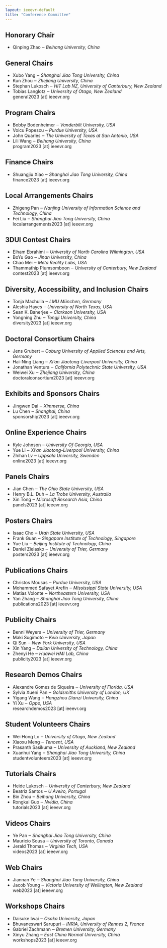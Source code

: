 ```yaml
---									
layout: ieeevr-default									
title: "Conference Committee"									
---						
```


<div>
	<h2>	Honorary Chair	</h2>						
		<ul>	
			<li> Qinping Zhao  &#x2012; <i> Beihang University, China </i></li>		
		</ul>
</div>


<div>									
	<h2>	General Chairs	</h2>						
		<ul>	
			<li>    Xubo Yang  &#x2012; <i> Shanghai Jiao Tong University, China </i></li>			
			<li>    Kun Zhou &#x2012; <i> Zhejiang University, China </i></li>					
			<li>	Stephan	Lukosch	&#x2012; <i>	HIT Lab NZ, University of Canterbury, New Zealand	</i></li>	
			<li>	Tobias	Langlotz	&#x2012; <i>	University of Otago, New Zealand	</i></li>	
			<li style="list-style: none">	general2023	[at] ieeevr.org			</li>	
		</ul>										
</div>
<div>
	<h2>	Program Chairs	</h2>						
		<ul>							
			<li>	Bobby Bodenheimer	&#x2012; <i>	Vanderbilt University, USA	</i></li>	
			<li>	Voicu Popescu	&#x2012; <i>	Purdue University, USA	</i></li>	
			<li>	John Quarles	&#x2012; <i>	The University of Texas at San Antonio, USA	</i></li>	
			<li>	Lili Wang	&#x2012; <i>	Beihang University, China	</i></li>	
			<li style="list-style: none">	program2023 [at] ieeevr.org		</li>	
		</ul>				
</div>
<div>
	<h2>	Finance Chairs	</h2>						
		<ul>							
			<li>	Shuangjiu Xiao	&#x2012; <i>	Shanghai Jiao Tong University, China	</i></li>	
			<li style="list-style: none">	finance2023 [at] ieeevr.org		</li>	
		</ul>				
</div>

<div>
	<h2>	Local Arrangements Chairs	</h2>						
		<ul>							
			<li>	Zhigeng Pan	&#x2012; <i>	Nanjing University of Information Science and Technology, China	</i></li>	
			<li>	Fei Liu	&#x2012; <i>	Shanghai Jiao Tong University, China	</i></li>
			<li style="list-style: none">	localarrangements2023 [at] ieeevr.org
		</li>	
		</ul>				
</div>

<div>
	<h2>	3DUI Contest Chairs	</h2>						
		<ul>							
			<li>	Elham Ebrahimi	&#x2012; <i>	University of North Carolina Wilmington, USA	</i></li>	
			<li>	BoYu Gao	&#x2012; <i>	Jinan University, China	</i></li>
			<li>	Chao Mei	&#x2012; <i>	Meta Reality Labs, USA	</i></li>
			<li>	Thammathip Piumsomboon	&#x2012; <i>	University of Canterbury, New Zealand	</i></li>
			<li style="list-style: none">	contest2023 [at] ieeevr.org	</li>	
		</ul>				
</div>

<div>
	<h2>	Diversity, Accessibility, and Inclusion Chairs	</h2>						
		<ul>							
			<li>	Tonja Machulla	&#x2012; <i>	LMU München, Germany	</i></li>	
			<li>	Aleshia Hayes	&#x2012; <i>	University of North Texas, USA	</i></li>
			<li>	Sean K. Banerjee	&#x2012; <i>	Clarkson University, USA	</i></li>
			<li>	Yongning Zhu	&#x2012; <i>	Tongji University, China	</i></li>
			<li style="list-style: none">	diversity2023 [at] ieeevr.org	</li>	
		</ul>				
</div>

<div>
	<h2>	Doctoral Consortium Chairs	</h2>						
		<ul>							
			<li>	Jens Grubert	&#x2012; <i>	Coburg University of Applied Sciences and Arts, Germany	</i></li>	
			<li>	Hai-Ning Liang	&#x2012; <i>	Xi’an Jiaotong-Liverpool University, China	</i></li>
			<li>	Jonathan Ventura	&#x2012; <i>	California Polytechnic State University, USA	</i></li>
			<li>	Weiwei Xu	&#x2012; <i>	Zhejiang University, China	</i></li>
			<li style="list-style: none">	doctoralconsortium2023 [at] ieeevr.org	</li>	
		</ul>				
</div>

<div>
	<h2>	Exhibits and Sponsors Chairs	</h2>						
		<ul>							
			<li>	Jingwen Dai	&#x2012; <i>	 Ximmerse, China	</i></li>	
			<li>	Lu Chen	&#x2012; <i>	Shanghai, China	</i></li>
			<li style="list-style: none">	sponsorship2023 [at] ieeevr.org	</li>	
		</ul>				
</div>

<div>
	<h2>	Online Experience Chairs	</h2>						
		<ul>							
			<li>	Kyle Johnson	&#x2012; <i>	 University Of Georgia, USA	</i></li>	
			<li>	Yue Li	&#x2012; <i>	Xi'an Jiaotong-Liverpool University, China	</i></li>
			<li>	Zhihan Lv	&#x2012; <i>	Uppsala University, Swenden	</i></li>
			<li style="list-style: none">	online2023 [at] ieeevr.org	</li>	
		</ul>				
</div>

<div>
	<h2>	Panels Chairs	</h2>						
		<ul>							
			<li>	Jian Chen	&#x2012; <i>	 The Ohio State University, USA	</i></li>	
			<li>	Henry B.L. Duh	&#x2012; <i>	La Trobe University, Australia	</i></li>
			<li>	Xin Tong	&#x2012; <i>	Microsoft Research Asia, China	</i></li>
			<li style="list-style: none">	panels2023 [at] ieeevr.org	</li>	
		</ul>				
</div>

<div>
	<h2>	Posters Chairs	</h2>						
		<ul>							
			<li>	Isaac Cho	&#x2012; <i>	 Utah State University, USA	</i></li>	
			<li>	Frank Guan	&#x2012; <i>	Singapore Institute of Technology, Singapore	</i></li>
			<li>	Yue Liu	&#x2012; <i>	Beijing Institute of Technology, China	</i></li>
			<li>	Daniel Zielasko	&#x2012; <i>	University of Trier, Germany	</i></li>
			<li style="list-style: none">	posters2023 [at] ieeevr.org	</li>	
		</ul>				
</div>

<div>
	<h2>	Publications Chairs	</h2>						
		<ul>							
			<li>	Christos Mousas	&#x2012; <i>	 Purdue University, USA	</i></li>	
			<li>	Mohammed Safayet Arefin	&#x2012; <i>	Mississippi State University, USA	</i></li>
			<li>	Matias Volonte	&#x2012; <i>	Northeastern University, USA	</i></li>
			<li>	Yan Zhang	&#x2012; <i>	Shanghai Jiao Tong University, China	</i></li>
			<li style="list-style: none">	publications2023 [at] ieeevr.org	</li>	
		</ul>				
</div>

<div>
	<h2>	Publicity Chairs	</h2>						
		<ul>							
			<li>	Benni Weyers	&#x2012; <i>	 University of Trier, Germany	</i></li>	
			<li>	Maki Sugimoto	&#x2012; <i>	Keio University, Japan	</i></li>
			<li>	Qi Sun	&#x2012; <i>	New York University,  USA	</i></li>
			<li>	Xin Yang	&#x2012; <i>	Dalian University of Technology, China	</i></li>
			<li>	Zhenyi He	&#x2012; <i>	Huawei HMI Lab, China	</i></li>
			<li style="list-style: none">	publicity2023 [at] ieeevr.org	</li>	
		</ul>				
</div>

<div>
	<h2>	Research Demos Chairs	</h2>						
		<ul>							
			<li>	Alexandre Gomes de Siqueira	&#x2012; <i>	 University of Florida, USA	</i></li>	
			<li>	Sylvia Xueni Pan	&#x2012; <i>	Goldsmiths University of London, UK	</i></li>
			<li>	Yigang Wang	&#x2012; <i>	Hangzhou Dianzi University, China	</i></li>
			<li>	Yi Xu	&#x2012; <i>	Oppo, USA	</i></li>
			<li style="list-style: none">	researchdemos2023 [at] ieeevr.org	</li>	
		</ul>				
</div>

<div>
	<h2>	Student Volunteers Chairs	</h2>						
		<ul>							
			<li>	Wei Hong Lo	&#x2012; <i>	 University of Otago, New Zealand	</i></li>	
			<li>	Xiaoxu Meng	&#x2012; <i>	Tencent, USA	</i></li>
			<li>	Prasanth Sasikuma	&#x2012; <i>	University of Auckland, New Zealand	</i></li>
			<li>	Xuanhui Yang	&#x2012; <i>	Shanghai Jiao Tong University, China	</i></li>
			<li style="list-style: none">	studentvolunteers2023 [at] ieeevr.org	</li>	
		</ul>				
</div>

<div>
	<h2>	Tutorials Chairs	</h2>						
		<ul>							
			<li>	Heide Lukosch	&#x2012; <i>	 University of Canterbury, New Zealand	</i></li>	
			<li>	Beatriz Santos	&#x2012; <i>	U Aveiro, Portugal	</i></li>
			<li>	Bin Zhou	&#x2012; <i>	Beihang University, China	</i></li>
			<li>	Rongkai Guo	&#x2012; <i>	Nvidia, China	</i></li>
			<li style="list-style: none">	tutorials2023 [at] ieeevr.org	</li>	
		</ul>				
</div>

<div>
	<h2>	Videos Chairs	</h2>						
		<ul>							
			<li>	Ye Pan	&#x2012; <i>	 Shanghai Jiao Tong University, China	</i></li>	
			<li>	Mauricio Sousa	&#x2012; <i>	University of Toronto, Canada	</i></li>
			<li>	Jerald Thomas	&#x2012; <i>	Virginia Tech, USA	</i></li>
			<li style="list-style: none">	videos2023 [at] ieeevr.org	</li>	
		</ul>				
</div>

<div>
	<h2>	Web Chairs	</h2>						
		<ul>							
			<li>	Jiannan Ye	&#x2012; <i>	 Shanghai Jiao Tong University, China	</i></li>	
			<li>	Jacob Young	&#x2012; <i>	Victoria University of Wellington, New Zealand	</i></li>
			<li style="list-style: none">	web2023 [at] ieeevr.org	</li>	
		</ul>				
</div>

<div>
	<h2>	Workshops Chairs	</h2>						
		<ul>							
			<li>	Daisuke Iwai	&#x2012; <i>	 Osaka University, Japan	</i></li>	
			<li>	Bhuvaneswari Sarupuri	&#x2012; <i>	INRIA, University of Rennes 2, France	</i></li>
			<li>	Gabriel Zachmann	&#x2012; <i>	Bremen University, Germany	</i></li>
			<li>	Xinyu Zhang	&#x2012; <i>	East China Normal University, China	</i></li>
			<li style="list-style: none">	workshops2023 [at] ieeevr.org	</li>	
		</ul>				
</div>

<div style="display:none">		
	<h2>	3DUI Contest Chairs	</h2>						
		<ul>							
			<!-- <li>	Elham	Ebrahimi	&#x2012; <i>	University of North Carolina Wilmington, USA	</i></li>	
			<li>	Thammathip	Piumsomboon	&#x2012; <i>	University of Canterbury, New Zealand	</i></li>	
			<li>	Daniel	Roth	&#x2012; <i>	Friedrich-Alexander University Erlangen-Nürnberg, Germany	</i></li>	
			<li>	Luciano	Soares	&#x2012; <i>	Insper, Brazil	</i></li>	
			<li style="list-style: none">	contest2022	[at] ieeevr.org			</li>	 -->
		</ul>							
									
	<h2>	Diversity, Accessibility, and Inclusion Chairs	</h2>						
		<ul>							
			<!-- <li>	Stephanie	Carnell	&#x2012; <i>	University of Central Florida, USA	</i></li>	
			<li>	Tonja	Machulla	&#x2012; <i>	LMU München, Germany	</i></li>	
			<li>	Catarina	Moreira	&#x2012; <i>	Queensland University of Technology, Australia	</i></li>	
			<li>	Rory 	Clifford	&#x2012; <i>	HIT Lab NZ, University of Canterbury, New Zealand	</i></li>	
			<li style="list-style: none">	diversity2022	[at] ieeevr.org			</li>	 -->
		</ul>							
									
	<h2>	Doctoral Consortium Chairs	</h2>						
		<ul>							
			<!-- <li>	Jens	Grubert	&#x2012; <i>	Coburg University of Applied Sciences and Arts, Germany	</i></li>	
			<li>	Aleshia	Hayes	&#x2012; <i>	University of North Texas, USA	</i></li>	
			<li>	Rajiv	Khadka	&#x2012; <i>	Idaho National Laboratory, USA	</i></li>	
			<li>	Jonathan	Ventura	&#x2012; <i>	California Polytechnic State University, USA	</i></li>	
			<li style="list-style: none">	doctoralconsortium2022	[at] ieeevr.org			</li>	 -->
		</ul>							
									
	<h2>	Exhibits and Sponsors Chairs	</h2>						
		<ul>							
			<!-- <li>	Mark	Billinghurst	&#x2012; <i>	University of South Australia, Australia	</i></li>	
			<li>	Stefanie	Zollmann	&#x2012; <i>	University of Otago, New Zealand	</i></li>	
			<li style="list-style: none">	sponsorship2022	[at] ieeevr.org			</li>	 -->
		</ul>							
									
	<h2>	Finance Chair	</h2>						
		<ul>							
			<!-- <li>	Chris	Buyarski	&#x2012; <i>	HIT Lab NZ, University of Canterbury, New Zealand	</i></li>	
			<li style="list-style: none">	finance2022	[at] ieeevr.org			</li>	 -->
		</ul>							
									
	<h2>	Local Arrangements Chairs	</h2>						
		<ul>							
			<!-- <li>	Tracey	Thomas	&#x2012; <i>	Conference Innovators, New Zealand	</i></li>	
			<li>	Charlotte	Emery	&#x2012; <i>	Conference Innovators, New Zealand	</i></li>	
			<li style="list-style: none">	localarrangements2022	[at] ieeevr.org			</li>	 -->
		</ul>							
									
<!--	<h2>	Panel and (Keynote) Chairs	</h2>						
		<ul>							
		</ul>							-->
	<h2>	Online Experience Chairs	</h2>						
		<ul>							
			<!-- <li>	Tracey	Thomas	&#x2012; <i>	Conference Innovators, New Zealand	</i></li>	
			<li>	Charlotte	Emery	&#x2012; <i>	Conference Innovators, New Zealand	</i></li>	
			<li style="list-style: none">	localarrangements2022	[at] ieeevr.org			</li>	 -->
		</ul>	

	<h2>	Posters Chairs	</h2>						
		<ul>							
			<!-- <li>	Isaac	Cho	&#x2012; <i>	Utah State University, USA	</i></li>	
			<li>	Simon	Hoermann	&#x2012; <i>	University of Canterbury, New Zealand	</i></li>	
			<li>	Katharina	Krösl	&#x2012; <i>	VRVis Zentrum für Virtual Reality und Visualisierung, Austria	</i></li>	
			<li>	Daniel	Zielasko	&#x2012; <i>	University of Trier, Germany	</i></li>	
			<li>	Marina	Cidota	&#x2012; <i>	University of Bucharest, Romania	</i></li>	
			<li style="list-style: none">	posters2022	[at] ieeevr.org			</li>	 -->
		</ul>							
									
	<h2>	Publications Chairs	</h2>						
		<ul>							
			<!-- <li>	Christos	Mousas	&#x2012; <i>	Purdue University, USA	</i></li>	
			<li>	Mohammed Safayet	Arefin	&#x2012; <i>	Mississippi State University, USA	</i></li>	
			<li>	Matias	Volonte	&#x2012; <i>	Northeastern University, USA	</i></li>	
			<li style="list-style: none">	publications2022	[at] ieeevr.org			</li>	 -->
		</ul>							
									
	<h2>	Publicity Chairs	</h2>						
		<ul>							
			<!-- <li>	Barret	Ens	&#x2012; <i>	Monash University, Australia	</i></li>	
			<li>	Takefumi	Hiraki	&#x2012; <i>	University of Tsukuba, Japan	</i></li>	
			<li>	John	Quarles	&#x2012; <i>	University of Texas at San Antonio, USA	</i></li>	
			<li style="list-style: none">	publicity2022	[at] ieeevr.org			</li>	 -->
		</ul>							
									
	<h2>	Research Demonstrations Chairs	</h2>						
		<ul>							
			<!-- <li>	Alexandre	Gomes de Siqueira	&#x2012; <i>	University of Florida, USA	</i></li>	
			<li>	Arindam	Dey	&#x2012; <i>	University of Queensland, Australia	</i></li>	
			<li>	Vinoba	Vinayagamoorthy	&#x2012; <i>	BBC Research & Development, London	</i></li>	
			<li>	Ayush	Bhargava	&#x2012; <i>	Facebook, USA	</i></li>	
			<li style="list-style: none">	researchdemos2022	[at] ieeevr.org			</li>	 -->
		</ul>							
									
<!--	<h2>	Student Volunteers Chairs	</h2>						
		<ul>							
			<li style="list-style: none">	studentvolunteers2022	[at] ieeevr.org			</li>	
		</ul>							-->
									
	<h2>	Tutorials Chairs	</h2>						
		<ul>							
			<!-- <li>	Heide	Lukosch	&#x2012; <i>	HIT Lab NZ, University of Canterbury, New Zealand	</i></li>	
			<li>	Beatriz	Santos	&#x2012; <i>	U Aveiro, Portugal	</i></li>	
			<li>	Evan	Suma Rosenberg	&#x2012; <i>	University of Minnesota, USA	</i></li>	
			<li style="list-style: none">	tutorials2022	[at] ieeevr.org			</li>	 -->
		</ul>							
									
<!--	<h2>	Videos Chairs	</h2>						
		<ul>							
			<li style="list-style: none">	videos2022	[at] ieeevr.org			</li>	
		</ul>							-->
									
	<h2>	Web Chairs	</h2>						
		<ul>							
			<!-- <li>	Mauricio	Sousa	&#x2012; <i>	University of Toronto	</i></li>	
			<li>	Jacob	Young	&#x2012; <i>	Victoria University of Wellington, New Zealand	</i></li>	
			<li>	Nadia	Pantidi	&#x2012; <i>	Victoria University of Wellington, New Zealand	</i></li>	
			<li style="list-style: none">	web2022	[at] ieeevr.org			</li>	 -->
		</ul>							
									
	<h2>	Workshop Chairs	</h2>						
		<ul>							
			<!-- <li>	Mashhudda	Glencross	&#x2012; <i>	University of Queensland, Australia	</i></li>	
			<li>	Lap-Fai (Craig)	Yu	&#x2012; <i>	George Mason University, USA	</i></li>	
			<li>	Bhuvaneswari	Sarupuri	&#x2012; <i>	INRIA, University of Rennes 2, France	</i></li>	
			<li>	João	Pereira	&#x2012; <i>	INESC-ID/University of Lisbon, Portugal	</i></li>	
			<li style="list-style: none">	workshops2022	[at] ieeevr.org			</li>	 -->
		</ul>							
									
<!--	<h2>	Awards Chairs	</h2>						
		<ul>							
			<li style="list-style: none">	awards2022	[at] ieeevr.org			</li>	
		</ul>							-->
									
	<h2>	VR in VR Chairs / Streaming	</h2>						
		<ul>							
			<!-- <li>	Rob	Lindeman	&#x2012; <i>	HIT Lab NZ, University of Canterbury, New Zealand	</i></li>	
			<li>	Jason	Orlosky	&#x2012; <i>	Augusta University, USA	</i></li>	
			<li>	Kyle	Johnsen	&#x2012; <i>	University of Georgia, USA	</i></li>	
			<li style="list-style: none">	vrinvr2022	[at] ieeevr.org			</li>	 -->
		</ul>							
									
<!--	<h2>	Streaming Chairs	</h2>						
		<ul>							
		</ul>							-->
</div>																	
